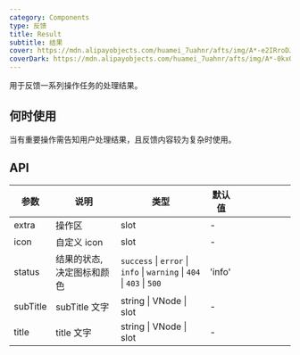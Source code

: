```yaml
---
category: Components
type: 反馈
title: Result
subtitle: 结果
cover: https://mdn.alipayobjects.com/huamei_7uahnr/afts/img/A*-e2IRroDJyEAAAAAAAAAAAAADrJ8AQ/original
coverDark: https://mdn.alipayobjects.com/huamei_7uahnr/afts/img/A*-0kxQrbHx2kAAAAAAAAAAAAADrJ8AQ/original
---
```


用于反馈一系列操作任务的处理结果。

## 何时使用

当有重要操作需告知用户处理结果，且反馈内容较为复杂时使用。

## API

| 参数 | 说明 | 类型 | 默认值 |  |  |  |  |  |  |
| --- | --- | --- | --- | --- | --- | --- | --- | --- | --- |
| extra | 操作区 | slot | - |  |  |  |  |  |  |
| icon | 自定义 icon | slot | - |  |  |  |  |  |  |
| status | 结果的状态,决定图标和颜色 | `success` \| `error` \| `info` \| `warning` \| `404` \| `403` \| `500` | 'info' |
| subTitle | subTitle 文字 | string \| VNode \| slot | - |  |  |  |  |  |  |
| title | title 文字 | string \| VNode \| slot | - |  |  |  |  |  |  |
